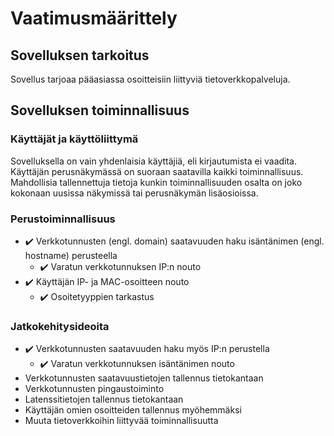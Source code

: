 # Vaatimusmäärittely

## Sovelluksen tarkoitus

Sovellus tarjoaa pääasiassa osoitteisiin liittyviä tietoverkkopalveluja.

## Sovelluksen toiminnallisuus

### Käyttäjät ja käyttöliittymä

Sovelluksella on vain yhdenlaisia käyttäjiä, eli kirjautumista ei vaadita. Käyttäjän perusnäkymässä on suoraan saatavilla kaikki toiminnallisuus. Mahdollisia tallennettuja tietoja kunkin toiminnallisuuden osalta on joko kokonaan uusissa näkymissä tai perusnäkymän lisäosioissa.

### Perustoiminnallisuus

- :heavy_check_mark: Verkkotunnusten (engl. domain) saatavuuden haku isäntänimen (engl. hostname) perusteella
  - :heavy_check_mark: Varatun verkkotunnuksen IP:n nouto
- :heavy_check_mark: Käyttäjän IP- ja MAC-osoitteen nouto
  - :heavy_check_mark: Osoitetyyppien tarkastus

### Jatkokehitysideoita

- :heavy_check_mark: Verkkotunnusten saatavuuden haku myös IP:n perustella
  - :heavy_check_mark: Varatun verkkotunnuksen isäntänimen nouto
- Verkkotunnusten saatavuustietojen tallennus tietokantaan
- Verkkotunnusten pingaustoiminto
- Latenssitietojen tallennus tietokantaan
- Käyttäjän omien osoitteiden tallennus myöhemmäksi
- Muuta tietoverkkoihin liittyvää toiminnallisuutta
